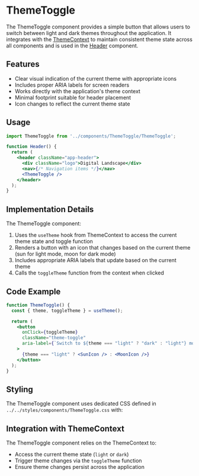# ThemeToggle

The ThemeToggle component provides a simple button that allows users to switch between light and dark themes throughout the application. It integrates with the [ThemeContext](/contexts/themeContext) to maintain consistent theme state across all components and is used in the [Header](/components/header) component.

## Features

- Clear visual indication of the current theme with appropriate icons
- Includes proper ARIA labels for screen readers
- Works directly with the application's theme context
- Minimal footprint suitable for header placement
- Icon changes to reflect the current theme state

## Usage

```jsx
import ThemeToggle from '../components/ThemeToggle/ThemeToggle';

function Header() {
  return (
    <header className="app-header">
      <div className="logo">Digital Landscape</div>
      <nav>{/* Navigation items */}</nav>
      <ThemeToggle />
    </header>
  );
}
```

## Implementation Details

The ThemeToggle component:

1. Uses the `useTheme` hook from ThemeContext to access the current theme state and toggle function
1. Renders a button with an icon that changes based on the current theme (sun for light mode, moon for dark mode)
1. Includes appropriate ARIA labels that update based on the current theme
1. Calls the `toggleTheme` function from the context when clicked

## Code Example

```jsx
function ThemeToggle() {
  const { theme, toggleTheme } = useTheme();

  return (
    <button
      onClick={toggleTheme}
      className="theme-toggle"
      aria-label={`Switch to ${theme === "light" ? "dark" : "light"} mode`}
    >
      {theme === "light" ? <SunIcon /> : <MoonIcon />}
    </button>
  );
}
```

## Styling

The ThemeToggle component uses dedicated CSS defined in `../../styles/components/ThemeToggle.css` with:

## Integration with ThemeContext

The ThemeToggle component relies on the ThemeContext to:

- Access the current theme state (`light` or `dark`)
- Trigger theme changes via the `toggleTheme` function
- Ensure theme changes persist across the application
